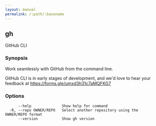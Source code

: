 ```yaml
---
layout: manual
permalink: /:path/:basename
---
```


## gh

GitHub CLI

### Synopsis

Work seamlessly with GitHub from the command line.

GitHub CLI is in early stages of development, and we'd love to hear your
feedback at <https://forms.gle/umxd3h31c7aMQFKG7>

### Options

```
      --help              Show help for command
  -R, --repo OWNER/REPO   Select another repository using the OWNER/REPO format
      --version           Show gh version
```

